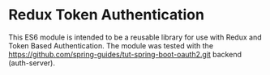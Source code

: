 # Redux Token Authentication

This ES6 module is intended to be a reusable library for use with Redux and Token Based Authentication.
The module was tested with the https://github.com/spring-guides/tut-spring-boot-oauth2.git backend (auth-server). 